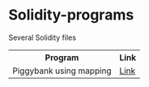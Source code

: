 # Solidity-programs
Several Solidity files

<table>
  <tr>
    <th>Program</th>
    <th>Link</th>
  </tr>
  <tr>
    <td>Piggybank using mapping</td>
    <td><a href=https://github.com/javVM/Solidity-programs/blob/main/PiggyMapping.sol>Link</a></td>
  </tr>
</table>

